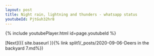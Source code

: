```yaml
---
layout: post
title: Night rain, lightning and thunders - whatsapp status
youtubeId: PjtGuh32hr8
---
```

 
 
 
 
 


{% include youtubePlayer.html id=page.youtubeId %}

[Next]({{ site.baseurl }}{% link split1/_posts/2020-09-06-Deers in the backyard 7.md%})

